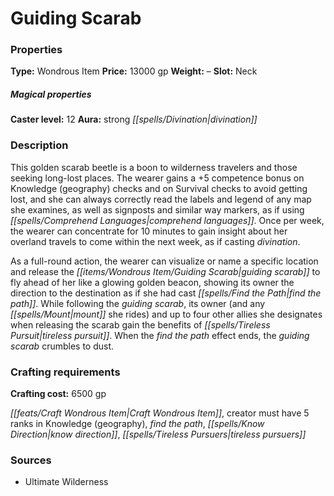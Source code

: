 ﻿---
Title: "Guiding Scarab"
Type: "Wondrous Item"
Price: "13000 gp"
Weight: "–"
Slot: "Neck"
Caster level: "12"
Aura: "strong divination"
Description: |
  "This golden scarab beetle is a boon to wilderness travelers and those seeking long-lost places. The wearer gains a +5 competence bonus on Knowledge (geography) checks and on Survival checks to avoid getting lost, and she can always correctly read the labels and legend of any map she examines, as well as signposts and similar way markers, as if using _comprehend languages_. Once per week, the wearer can concentrate for 10 minutes to gain insight about her overland travels to come within the next week, as if casting _divination_.
  As a full-round action, the wearer can visualize or name a specific location and release the _guiding scarab_ to fly ahead of her like a glowing golden beacon, showing its owner the direction to the destination as if she had cast _find the path_. While following the _guiding scarab_, its owner (and any mount she rides) and up to four other allies she designates when releasing the scarab gain the benefits of _tireless pursuit_. When the _find the path_ effect ends, the _guiding scarab_ crumbles to dust."
Crafting cost: "6500 gp"
Sources: "['Ultimate Wilderness']"
---

# Guiding Scarab

### Properties

**Type:** Wondrous Item **Price:** 13000 gp **Weight:** – **Slot:** Neck

##### Magical properties

**Caster level:** 12 **Aura:** strong _[[spells/Divination|divination]]_

### Description

This golden scarab beetle is a boon to wilderness travelers and those seeking long-lost places. The wearer gains a +5 competence bonus on Knowledge (geography) checks and on Survival checks to avoid getting lost, and she can always correctly read the labels and legend of any map she examines, as well as signposts and similar way markers, as if using _[[spells/Comprehend Languages|comprehend languages]]_. Once per week, the wearer can concentrate for 10 minutes to gain insight about her overland travels to come within the next week, as if casting _divination_.

As a full-round action, the wearer can visualize or name a specific location and release the _[[items/Wondrous Item/Guiding Scarab|guiding scarab]]_ to fly ahead of her like a glowing golden beacon, showing its owner the direction to the destination as if she had cast _[[spells/Find the Path|find the path]]_. While following the _guiding scarab_, its owner (and any _[[spells/Mount|mount]]_ she rides) and up to four other allies she designates when releasing the scarab gain the benefits of _[[spells/Tireless Pursuit|tireless pursuit]]_. When the _find the path_ effect ends, the _guiding scarab_ crumbles to dust.

### Crafting requirements

**Crafting cost:** 6500 gp

_[[feats/Craft Wondrous Item|Craft Wondrous Item]]_, creator must have 5 ranks in Knowledge (geography), _find the path_, _[[spells/Know Direction|know direction]]_, _[[spells/Tireless Pursuers|tireless pursuers]]_

### Sources

* Ultimate Wilderness